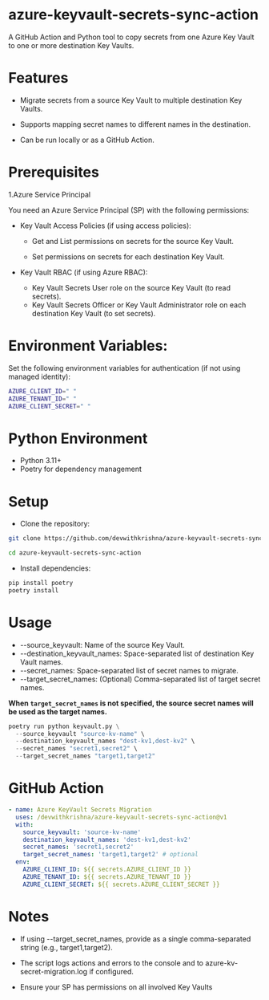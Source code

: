 # azure-keyvault-secrets-sync-action
A GitHub Action and Python tool to copy secrets from one Azure Key Vault to one or more destination Key Vaults.

# Features
* Migrate secrets from a source Key Vault to multiple destination Key Vaults.

* Supports mapping secret names to different names in the destination.

* Can be run locally or as a GitHub Action.


# Prerequisites

1.Azure Service Principal

You need an Azure Service Principal (SP) with the following permissions:


* Key Vault Access Policies (if using access policies):

  * Get and List permissions on secrets for the source Key Vault.

  * Set permissions on secrets for each destination Key Vault.

* Key Vault RBAC (if using Azure RBAC):

  * Key Vault Secrets User role on the source Key Vault (to read secrets).
  * Key Vault Secrets Officer or Key Vault Administrator role on each destination Key Vault (to set secrets).


# Environment Variables:

Set the following environment variables for authentication (if not using managed identity):

```bash
AZURE_CLIENT_ID=" "
AZURE_TENANT_ID=" "
AZURE_CLIENT_SECRET=" "
```
# Python Environment
* Python 3.11+
* Poetry for dependency management


# Setup

* Clone the repository:

```bash
git clone https://github.com/devwithkrishna/azure-keyvault-secrets-sync-action.git
```

```bash
cd azure-keyvault-secrets-sync-action
```

* Install dependencies:

```python
pip install poetry
poetry install
```

# Usage

* --source_keyvault: Name of the source Key Vault.
* --destination_keyvault_names: Space-separated list of destination Key Vault names.
* --secret_names: Space-separated list of secret names to migrate.
* --target_secret_names: (Optional) Comma-separated list of target secret names.

**When `target_secret_names` is not specified, the source secret names will be used as the target names.**

```python
poetry run python keyvault.py \
  --source_keyvault "source-kv-name" \
  --destination_keyvault_names "dest-kv1,dest-kv2" \
  --secret_names "secret1,secret2" \
  --target_secret_names "target1,target2"
```


# GitHub Action

```yaml
- name: Azure KeyVault Secrets Migration
  uses: /devwithkrishna/azure-keyvault-secrets-sync-action@v1 
  with:
    source_keyvault: 'source-kv-name'
    destination_keyvault_names: 'dest-kv1,dest-kv2'
    secret_names: 'secret1,secret2'
    target_secret_names: 'target1,target2' # optional
  env:
    AZURE_CLIENT_ID: ${{ secrets.AZURE_CLIENT_ID }}
    AZURE_TENANT_ID: ${{ secrets.AZURE_TENANT_ID }}
    AZURE_CLIENT_SECRET: ${{ secrets.AZURE_CLIENT_SECRET }}
```

# Notes
* If using --target_secret_names, provide as a single comma-separated string (e.g., target1,target2).

* The script logs actions and errors to the console and to azure-kv-secret-migration.log if configured.

* Ensure your SP has permissions on all involved Key Vaults

